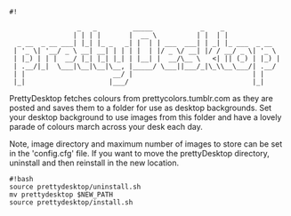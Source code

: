 ```
#!

                 _   _         _____            _    _              
                | | | |       |  __ \          | |  | |             
  _ __  _ __ ___| |_| |_ _   _| |  | | ___  ___| | _| |_ ___  _ __  
 | '_ \| '__/ _ \ __| __| | | | |  | |/ _ \/ __| |/ / __/ _ \| '_ \ 
 | |_) | | |  __/ |_| |_| |_| | |__| |  __/\__ \   <| || (_) | |_) |
 | .__/|_|  \___|\__|\__|\__, |_____/ \___||___/_|\_\\__\___/| .__/ 
 | |                      __/ |                              | |    
 |_|                     |___/                               |_|    
```


PrettyDesktop fetches colours from prettycolors.tumblr.com as they are posted and saves them to a folder for use as desktop backgrounds. Set your desktop background to use images from this folder and have a lovely parade of colours march across your desk each day.


Note, image directory and maximum number of images to store can be set in the 'config.cfg' file. 
If you want to move the prettyDesktop directory, uninstall and then reinstall in the new location.
```
#!bash
source prettydesktop/uninstall.sh
mv prettydesktop $NEW_PATH
source prettydesktop/install.sh

```